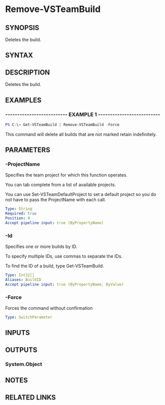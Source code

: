 


# Remove-VSTeamBuild

## SYNOPSIS

Deletes the build.

## SYNTAX

## DESCRIPTION

Deletes the build.

## EXAMPLES

### -------------------------- EXAMPLE 1 --------------------------

```PowerShell
PS C:\> Get-VSTeamBuild | Remove-VSTeamBuild -Force
```

This command will delete all builds that are not marked retain indefinitely.

## PARAMETERS

### -ProjectName

Specifies the team project for which this function operates.

You can tab complete from a list of available projects.

You can use Set-VSTeamDefaultProject to set a default project so
you do not have to pass the ProjectName with each call.

```yaml
Type: String
Required: true
Position: 0
Accept pipeline input: true (ByPropertyName)
```

### -Id

Specifies one or more builds by ID.

To specify multiple IDs, use commas to separate the IDs.

To find the ID of a build, type Get-VSTeamBuild.

```yaml
Type: Int32[]
Aliases: BuildID
Accept pipeline input: true (ByPropertyName, ByValue)
```

### -Force

Forces the command without confirmation

```yaml
Type: SwitchParameter
```

## INPUTS

## OUTPUTS

### System.Object

## NOTES

## RELATED LINKS